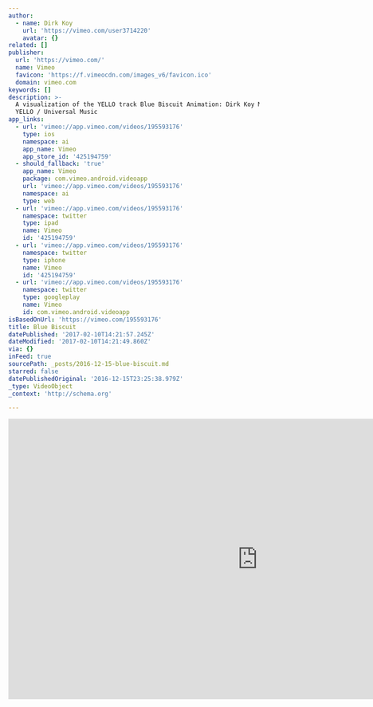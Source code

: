 ```yaml
---
author:
  - name: Dirk Koy
    url: 'https://vimeo.com/user3714220'
    avatar: {}
related: []
publisher:
  url: 'https://vimeo.com/'
  name: Vimeo
  favicon: 'https://f.vimeocdn.com/images_v6/favicon.ico'
  domain: vimeo.com
keywords: []
description: >-
  A visualization of the YELLO track Blue Biscuit Animation: Dirk Koy Music:
  YELLO / Universal Music
app_links:
  - url: 'vimeo://app.vimeo.com/videos/195593176'
    type: ios
    namespace: ai
    app_name: Vimeo
    app_store_id: '425194759'
  - should_fallback: 'true'
    app_name: Vimeo
    package: com.vimeo.android.videoapp
    url: 'vimeo://app.vimeo.com/videos/195593176'
    namespace: ai
    type: web
  - url: 'vimeo://app.vimeo.com/videos/195593176'
    namespace: twitter
    type: ipad
    name: Vimeo
    id: '425194759'
  - url: 'vimeo://app.vimeo.com/videos/195593176'
    namespace: twitter
    type: iphone
    name: Vimeo
    id: '425194759'
  - url: 'vimeo://app.vimeo.com/videos/195593176'
    namespace: twitter
    type: googleplay
    name: Vimeo
    id: com.vimeo.android.videoapp
isBasedOnUrl: 'https://vimeo.com/195593176'
title: Blue Biscuit
datePublished: '2017-02-10T14:21:57.245Z'
dateModified: '2017-02-10T14:21:49.860Z'
via: {}
inFeed: true
sourcePath: _posts/2016-12-15-blue-biscuit.md
starred: false
datePublishedOriginal: '2016-12-15T23:25:38.979Z'
_type: VideoObject
_context: 'http://schema.org'

---
```

<iframe src="https://cdn.embedly.com/widgets/media.html?src=https%3A%2F%2Fplayer.vimeo.com%2Fvideo%2F195593176&amp;url=https%3A%2F%2Fvimeo.com%2F195593176&amp;image=https%3A%2F%2Fi.vimeocdn.com%2Fvideo%2F607849221_1280.jpg&amp;key=b7d04c9b404c499eba89ee7072e1c4f7&amp;type=text%2Fhtml&amp;schema=vimeo" width="1000" height="563" scrolling="no" frameborder="0" allowfullscreen="" style=""></iframe>